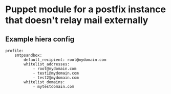 # Puppet module for a postfix instance that doesn't relay mail externally

## Example hiera config

```
profile:
    smtpsandbox:
        default_recipient: root@mydomain.com
        whitelist_addresses:
            - root@mydomain.com
            - test1@mydomain.com
            - test2@mydomain.com
        whitelist_domains:
            - mytestdomain.com
```



